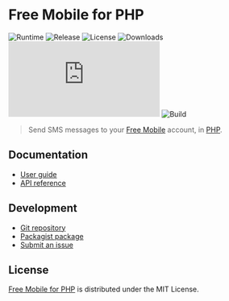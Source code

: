 # Free Mobile for PHP
![Runtime](https://badgen.net/packagist/php/cedx/free-mobile) ![Release](https://badgen.net/packagist/v/cedx/free-mobile) ![License](https://badgen.net/packagist/license/cedx/free-mobile) ![Downloads](https://badgen.net/packagist/dt/cedx/free-mobile) ![Coverage](https://badgen.net/coveralls/c/github/cedx/free-mobile.php) ![Build](https://badgen.net/github/checks/cedx/free-mobile.php/main)

> Send SMS messages to your [Free Mobile](https://mobile.free.fr) account, in [PHP](https://www.php.net).

## Documentation
- [User guide](https://cedx.github.io/free-mobile.php)
- [API reference](https://cedx.github.io/free-mobile.php/api)

## Development
- [Git repository](https://github.com/cedx/free-mobile.php)
- [Packagist package](https://packagist.org/packages/cedx/free-mobile)
- [Submit an issue](https://github.com/cedx/free-mobile.php/issues)

## License
[Free Mobile for PHP](https://cedx.github.io/free-mobile.php) is distributed under the MIT License.
